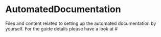 # AutomatedDocumentation

Files and content related to setting up the automated documentation by yourself. For the guide details please have a look at #
